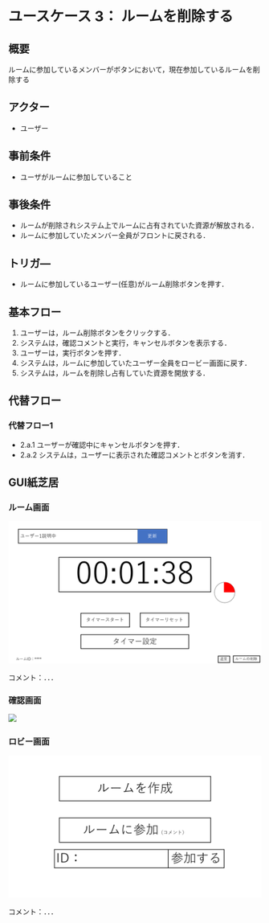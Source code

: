 # ユースケース 3： ルームを削除する

## 概要
ルームに参加しているメンバーがボタンにおいて，現在参加しているルームを削除する

## アクター
- ユーザー

## 事前条件
- ユーザがルームに参加していること

## 事後条件
- ルームが削除されシステム上でルームに占有されていた資源が解放される．
- ルームに参加していたメンバー全員がフロントに戻される．

## トリガ―
- ルームに参加しているユーザー(任意)がルーム削除ボタンを押す．

## 基本フロー
1. ユーザーは，ルーム削除ボタンをクリックする．
2. システムは，確認コメントと実行，キャンセルボタンを表示する．
3. ユーザーは，実行ボタンを押す．
4. システムは，ルームに参加していたユーザー全員をロービー画面に戻す．
5. システムは，ルームを削除し占有していた資源を開放する．

## 代替フロー
### 代替フロー1
- 2.a.1  ユーザーが確認中にキャンセルボタンを押す．
- 2.a.2  システムは，ユーザーに表示された確認コメントとボタンを消す．

## GUI紙芝居
### ルーム画面
<img src="./image/room_img2.png">

コメント：．．．

### 確認画面
<img src="./image/confirm.png">

### ロビー画面
<img src="./image/lobby.png">

コメント：．．．

